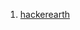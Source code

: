 1. <a href="https://www.hackerearth.com/practice/data-structures/disjoint-data-strutures/basics-of-disjoint-data-structures/tutorial/">hackerearth</a>
